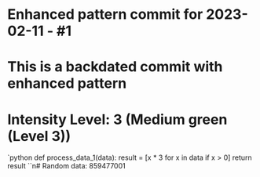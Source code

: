 ﻿# Enhanced pattern commit for 2023-02-11 - #1
# This is a backdated commit with enhanced pattern
# Intensity Level: 3 (Medium green (Level 3))
`python
def process_data_1(data):
    result = [x * 3 for x in data if x > 0]
    return result
``n# Random data: 859477001

